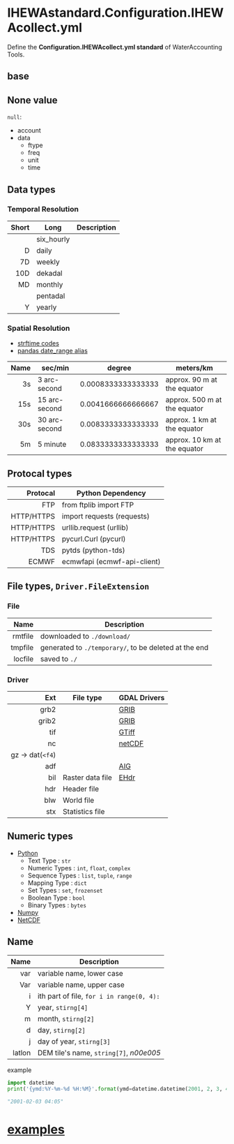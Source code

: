 # IHEWAstandard.Configuration.IHEWAcollect.yml

Define the **Configuration.IHEWAcollect.yml standard** of WaterAccounting Tools.

## base

## None value

`null`: 

  * account
  * data
    * ftype
    * freq
    * unit
    * time


## Data types

### Temporal Resolution

| Short   | Long       | Description |
| ------: |----------- | ----------- |
|         | six_hourly |             |
| D       | daily      |             |
| 7D      | weekly     |             |
| 10D     | dekadal    |             |
| MD      | monthly    |             |
|         | pentadal   |             |
| Y       | yearly     |             |

### Spatial Resolution
  
  * [strftime codes](http://strftime.org/)
  * [pandas date_range alias](https://pandas.pydata.org/pandas-docs/stable/user_guide/timeseries.html#timeseries-offset-aliases)

| Name       | sec/min        | degree   	       | meters/km                    |
| ---------: |--------------- | ------------------ | ---------------------------- |
| 3s         | 3 arc-second   | 0.0008333333333333 | approx. 90 m at the equator  |
| 15s        | 15 arc-second  | 0.0041666666666667 | approx. 500 m at the equator |
| 30s        | 30 arc-second  | 0.0083333333333333 | approx. 1 km at the equator  |
| 5m         | 5 minute       | 0.0833333333333333 | approx. 10 km at the equator |


## Protocal types

| Protocal   | Python Dependency           |
| ---------: |---------------------------- |
| FTP        | from ftplib import FTP      |
| HTTP/HTTPS | import requests (requests)  |
| HTTP/HTTPS | urllib.request (urllib)     |
| HTTP/HTTPS | pycurl.Curl (pycurl)        |
| TDS        | pytds (python-tds)          |
| ECMWF      | ecmwfapi (ecmwf-api-client) |


## File types, `Driver.FileExtension`

### File

| Name       | Description                                           |
| ---------: |------------------------------------------------------ |
| rmtfile    | downloaded to `./download/`                           |
| tmpfile    | generated to `./temporary/`, to be deleted at the end |
| locfile    | saved to `./`                                         |

### Driver

| Ext              | File type        | GDAL Drivers                                                        |
| ---------------: | ---------------- | ------------------------------------------------------------------- |
| grb2             |                  | [GRIB](https://gdal.org/drivers/raster/grib.html#raster-grib)       |
| grib2            |                  | [GRIB](https://gdal.org/drivers/raster/grib.html#raster-grib)       |
| tif              |                  | [GTiff](https://gdal.org/drivers/raster/gtiff.html#raster-gtiff)    |
| nc               |                  | [netCDF](https://gdal.org/drivers/raster/netcdf.html#raster-netcdf) |
| gz -> dat(`<f4`) |                  |                                                                     |
| adf              |                  | [AIG](https://gdal.org/drivers/raster/aig.html#raster-aig)          |
| bil              | Raster data file | [EHdr](https://gdal.org/drivers/raster/ehdr.html#raster-ehdr)       |
| hdr              | Header file      |                                                                     |
| blw              | World file       |                                                                     |
| stx              | Statistics file  |                                                                     |


## Numeric types

  * [Python](https://docs.python.org/3/library/stdtypes.html)
    * Text Type      : `str`
    * Numeric Types  : `int`, `float`, `complex`
    * Sequence Types : `list`, `tuple`, `range`
    * Mapping Type   : `dict`
    * Set Types      : `set`, `frozenset`
    * Boolean Type   : `bool`
    * Binary Types   : `bytes`
  * [Numpy](https://docs.scipy.org/doc/numpy/user/basics.types.html)
  * [NetCDF](https://www.unidata.ucar.edu/software/netcdf/docs/data_type.html)


## Name

| Name       | Description                               |
| ---------: |------------------------------------------ |
| var        | variable name, lower case                 |
| Var        | variable name, upper case                 |
| i          | ith part of file, `for i in range(0, 4):` |
| Y          | year, `stirng[4]`                         |
| m          | month, `stirng[2]`                        |
| d          | day, `stirng[2]`                          |
| j          | day of year, `stirng[3]`                  |
| latlon     | DEM tile's name, `string[7]`, _n00e005_   |

example

```Python
import datetime
print('{ymd:%Y-%m-%d %H:%M}'.format(ymd=datetime.datetime(2001, 2, 3, 4, 5)))

"2001-02-03 04:05"
```

# [examples](examples/README.md)
